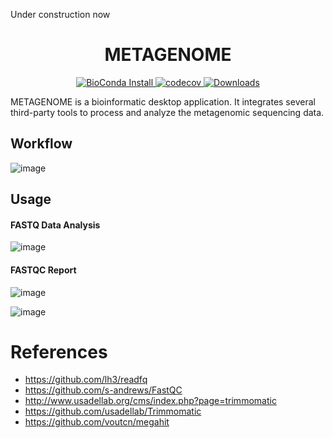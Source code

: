 Under construction now

<h1 align="center">METAGENOME</h1>

<p align="center">
  <a href="https://anaconda.org/bioconda/megahit">
    <img src="https://img.shields.io/conda/dn/bioconda/megahit.svg?style=flat-square&label=BioConda%20install" alt="BioConda Install">
  </a>
  <a href="https://codecov.io/gh/voutcn/megahit">
    <img src="https://img.shields.io/codecov/c/github/voutcn/megahit?style=flat-square" alt="codecov">
  </a>
  <a href="#下载发行版">
    <img src="https://img.shields.io/github/downloads/voutcn/megahit/total?style=flat-square" alt="Downloads">
  </a>
</p>

METAGENOME is a bioinformatic desktop application. It integrates several third-party tools to process and analyze the metagenomic sequencing data. 

Workflow
-----

![image](https://github.com/user-attachments/assets/c059ec9c-2e19-44a4-a8a2-7ea7d17bfba2)


Usage
-----

#### FASTQ Data Analysis
![image](https://github.com/user-attachments/assets/c98d2056-f0d1-4e9f-ab7c-4a68622c86a8)

#### FASTQC Report
![image](https://github.com/user-attachments/assets/e6121cf2-7091-41e9-8b83-e0a960ca6c8d)

![image](https://github.com/user-attachments/assets/a4b726fe-4fb4-42cc-802b-a2bc3ab64e6f)


References
==========
- https://github.com/lh3/readfq
- https://github.com/s-andrews/FastQC
- http://www.usadellab.org/cms/index.php?page=trimmomatic
- https://github.com/usadellab/Trimmomatic
- https://github.com/voutcn/megahit
